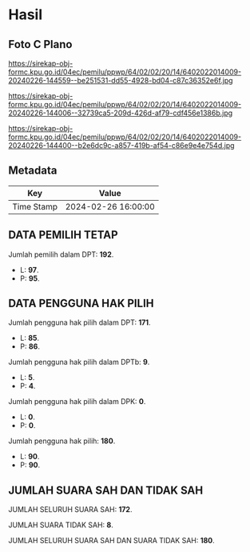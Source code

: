# Hasil

## Foto C Plano

https://sirekap-obj-formc.kpu.go.id/04ec/pemilu/ppwp/64/02/02/20/14/6402022014009-20240226-144559--be251531-dd55-4928-bd04-c87c36352e6f.jpg

https://sirekap-obj-formc.kpu.go.id/04ec/pemilu/ppwp/64/02/02/20/14/6402022014009-20240226-144006--32739ca5-209d-426d-af79-cdf456e1386b.jpg

https://sirekap-obj-formc.kpu.go.id/04ec/pemilu/ppwp/64/02/02/20/14/6402022014009-20240226-144400--b2e6dc9c-a857-419b-af54-c86e9e4e754d.jpg


## Metadata

| Key        | Value               |
| ---------- | ------------------- |
| Time Stamp | 2024-02-26 16:00:00 |


## DATA PEMILIH TETAP

Jumlah pemilih dalam DPT: **192**.
 * L: **97**.
 * P: **95**.

## DATA PENGGUNA HAK PILIH

Jumlah pengguna hak pilih dalam DPT: **171**.
 * L: **85**.
 * P: **86**.

Jumlah pengguna hak pilih dalam DPTb: **9**.
 * L: **5**.
 * P: **4**.

Jumlah pengguna hak pilih dalam DPK: **0**.
 * L: **0**.
 * P: **0**.

Jumlah pengguna hak pilih: **180**.
 * L: **90**.
 * P: **90**.

## JUMLAH SUARA SAH DAN TIDAK SAH

JUMLAH SELURUH SUARA SAH: **172**.

JUMLAH SUARA TIDAK SAH: **8**.

JUMLAH SELURUH SUARA SAH DAN SUARA TIDAK SAH: **180**.


